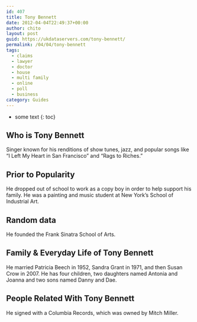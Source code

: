 ```yaml
---
id: 407
title: Tony Bennett
date: 2012-04-04T22:49:37+00:00
author: chito
layout: post
guid: https://ukdataservers.com/tony-bennett/
permalink: /04/04/tony-bennett
tags:
  - claims
  - lawyer
  - doctor
  - house
  - multi family
  - online
  - poll
  - business
category: Guides
---
```


* some text
{: toc}


## Who is  Tony Bennett
                  
                  
                  
Singer known for his renditions of show tunes, jazz, and popular songs like &#8220;I Left My Heart in San Francisco&#8221; and &#8220;Rags to Riches.&#8221;
                  
                
                
                
## Prior to Popularity 
                  
                  
                  
He dropped out of school to work as a copy boy in order to help support his family. He was a painting and music student at New York&#8217;s School of Industrial Art.
                  
                
                
                
## Random data 
                  
                  
                  
He founded the Frank Sinatra School of Arts.
                  
                
                
                
## Family & Everyday Life of Tony Bennett
                  
                  
                  
He married Patricia Beech in 1952, Sandra Grant in 1971, and then Susan Crow in 2007. He has four children, two daughters named Antonia and Joanna and two sons named Danny and Dae.
                  
                
                
                
## People Related With  Tony Bennett
                  
                  
                  
He signed with a Columbia Records, which was owned by Mitch Miller.
                  
                
              
            
          
          
          
    
    
  
